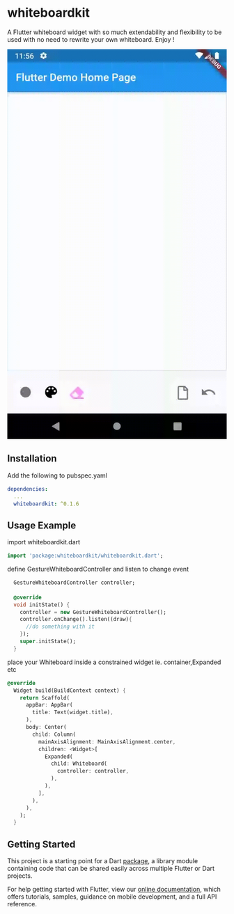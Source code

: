 # whiteboardkit

A Flutter whiteboard widget with so much extendability and flexibility to be used with no need to rewrite your own whiteboard. Enjoy !

![Package demo](screenshot.gif) 

## Installation

Add the following to pubspec.yaml
```yaml
dependencies:
  ...
  whiteboardkit: ^0.1.6
```

## Usage Example

import whiteboardkit.dart

```dart
import 'package:whiteboardkit/whiteboardkit.dart';
```

define GestureWhiteboardController and listen to change event

```dart
  GestureWhiteboardController controller;

  @override
  void initState() {
    controller = new GestureWhiteboardController();
    controller.onChange().listen((draw){
      //do something with it
    });
    super.initState();
  }
```

place your Whiteboard inside a constrained widget ie. container,Expanded etc

```dart
@override
  Widget build(BuildContext context) {
    return Scaffold(
      appBar: AppBar(
        title: Text(widget.title),
      ),
      body: Center(
        child: Column(
          mainAxisAlignment: MainAxisAlignment.center,
          children: <Widget>[
            Expanded(
              child: Whiteboard(
                controller: controller,
              ),
            ),
          ],
        ),
      ),
    );
  }
```

## Getting Started

This project is a starting point for a Dart
[package](https://flutter.dev/developing-packages/),
a library module containing code that can be shared easily across
multiple Flutter or Dart projects.

For help getting started with Flutter, view our 
[online documentation](https://flutter.dev/docs), which offers tutorials, 
samples, guidance on mobile development, and a full API reference.
